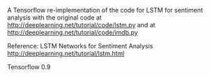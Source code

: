 A Tensorflow re-implementation of the code for LSTM for sentiment analysis with the
original code at http://deeplearning.net/tutorial/code/lstm.py 
and at http://deeplearning.net/tutorial/code/imdb.py

Reference: LSTM Networks for Sentiment Analysis
http://deeplearning.net/tutorial/lstm.html

Tensorflow 0.9
